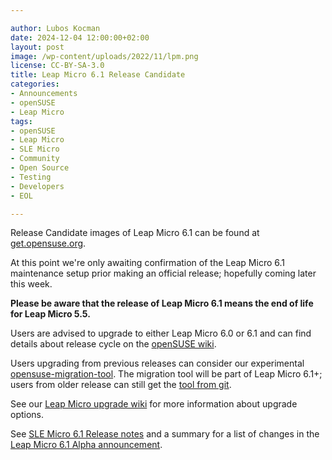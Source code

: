 ```yaml
---

author: Lubos Kocman
date: 2024-12-04 12:00:00+02:00
layout: post
image: /wp-content/uploads/2022/11/lpm.png
license: CC-BY-SA-3.0
title: Leap Micro 6.1 Release Candidate
categories:
- Announcements
- openSUSE
- Leap Micro
tags:
- openSUSE
- Leap Micro
- SLE Micro
- Community
- Open Source
- Testing
- Developers
- EOL

---
```


Release Candidate images of Leap Micro 6.1 can be found at [get.opensuse.org](https://get.opensuse.org/leapmicro/6.1/).

At this point we're only awaiting confirmation of the Leap Micro 6.1 maintenance setup prior making an official release; hopefully coming later this week.

**Please be aware that the release of Leap Micro 6.1 means the end of life for Leap Micro 5.5.** 

Users are advised to upgrade to either Leap Micro 6.0 or 6.1 and can find details about release cycle on the [openSUSE wiki](https://en.opensuse.org/Portal:Leap_Micro).

Users upgrading from previous releases can consider our experimental [opensuse-migration-tool](https://news.opensuse.org/2024/11/29/try-opensuse-migration-tool-leap-micro-61-beta/).
The migration tool will be part of Leap Micro 6.1+; users from older release can still get the [tool from git](https://github.com/openSUSE/opensuse-migration-tool).

See our [Leap Micro upgrade wiki](https://en.opensuse.org/SDB:System_upgrade_of_LeapMicro) for more information about upgrade options.

See [SLE Micro 6.1 Release notes](https://www.suse.com/releasenotes/x86_64/SL-Micro/6.1/index.html) and a summary for a list of changes in the [Leap Micro 6.1 Alpha announcement](https://news.opensuse.org/2024/11/20/leap-micro-61-alpha-availability/).

<meta name="openSUSE, Leap Micro, Open Source, Upgrade, EOL" content="HTML,CSS,XML,JavaScript">
